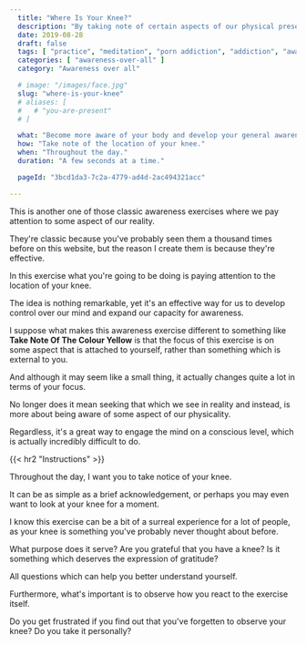 ```yaml
---
  title: "Where Is Your Knee?"
  description: "By taking note of certain aspects of our physical presence we can learn to be more present with ourselves."
  date: 2019-08-28
  draft: false
  tags: [ "practice", "meditation", "porn addiction", "addiction", "awareness", "awareness exercises", "perspective", "nofap", "neverfap", "neverfap deluxe" ]
  categories: [ "awareness-over-all" ]
  category: "Awareness over all"

  # image: "/images/face.jpg"
  slug: "where-is-your-knee"
  # aliases: [
  #   # "you-are-present"
  # ]

  what: "Become more aware of your body and develop your general awareness."
  how: "Take note of the location of your knee."
  when: "Throughout the day."
  duration: "A few seconds at a time."

  pageId: "3bcd1da3-7c2a-4779-ad4d-2ac494321acc"

---
```


This is another one of those classic awareness exercises where we pay attention to some aspect of our reality.

They're classic because you've probably seen them a thousand times before on this website, but the reason I create them is because they're effective.

In this exercise what you're going to be doing is paying attention to the location of your knee.

The idea is nothing remarkable, yet it's an effective way for us to develop control over our mind and expand our capacity for awareness.

I suppose what makes this awareness exercise different to something like **Take Note Of The Colour Yellow** is that the focus of this exercise is on some aspect that is attached to yourself, rather than something which is external to you.

And although it may seem like a small thing, it actually changes quite a lot in terms of your focus.

No longer does it mean seeking that which we see in reality and instead, is more about being aware of some aspect of our physicality. 

Regardless, it's a great way to engage the mind on a conscious level, which is actually incredibly difficult to do.


{{< hr2 "Instructions" >}}


Throughout the day, I want you to take notice of your knee.

It can be as simple as a brief acknowledgement, or perhaps you may even want to look at your knee for a moment.

I know this exercise can be a bit of a surreal experience for a lot of people, as your knee is something you've probably never thought about before.

What purpose does it serve? Are you grateful that you have a knee? Is it something which deserves the expression of gratitude?

All questions which can help you better understand yourself.

Furthermore, what's important is to observe how you react to the exercise itself. 

Do you get frustrated if you find out that you've forgetten to observe your knee? Do you take it personally?


<!--
{{< hr2 "Additional Resources" >}}  -->

<!-- maybe link to other  -->

